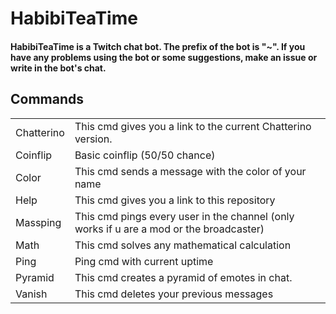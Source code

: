 <h1> HabibiTeaTime </h1>
<h4> HabibiTeaTime is a Twitch chat bot. The prefix of the bot is "~". If you have any problems using the bot or some suggestions, make an issue or write in the bot's chat. </h4>
<h2> Commands </h2>
<table>
	<tr>
		<td>
			Chatterino
		</td>
		<td>
			This cmd gives you a link to the current Chatterino version.
		</td>
	</tr>
	<tr>
		<td>
			Coinflip
		</td>
		<td>
			Basic coinflip (50/50 chance)
		</td>
	</tr>
	<tr>
		<td>
			Color
		</td>
		<td>
			This cmd sends a message with the color of your name
		</td>
	<tr>
		<td>
			Help
		</td>
		<td>
			This cmd gives you a link to this repository
		</td>
	</tr>
	<tr>
		<td>
			Massping
		</td>
		<td>
			This cmd pings every user in the channel (only works if u are a mod or the broadcaster)
		</td>
	</tr>
	<tr>
		<td>
			Math
		</td>
		<td>
			This cmd solves any mathematical calculation
		</td>
	</tr>
	<tr>
		<td>
			Ping
		</td>
		<td>
			Ping cmd with current uptime
		</td>
	</tr>
	<tr>
		<td>
			Pyramid
		</td>
		<td>
			This cmd creates a pyramid of emotes in chat.
		</td>
	</tr>	
	<tr>
		<td>
			Vanish
		</td>
		<td>
			This cmd deletes your previous messages
		</td>
	</tr>
</table>